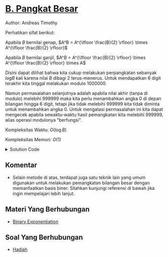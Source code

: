 # [B. Pangkat Besar](https://tlx.toki.id/courses/competitive/chapters/05/problems/B)

Author: Andreas Timothy

Perhatikan sifat berikut:

Apabila $B$ bernilai genap, $A^B = A^{\lfloor \frac{B}{2} \rfloor} \times A^{\lfloor \frac{B}{2} \rfloor}$

Apabila $B$ bernilai ganjil, $A^B = A^{\lfloor \frac{B}{2} \rfloor} \times A^{\lfloor \frac{B}{2} \rfloor} \times A$

Disini dapat dilihat bahwa kita cukup melakukan perpangkatan sebanyak $log B$ kali karena nilai $B$ dibagi $2$ terus-menerus. Untuk mendapatkan 6 digit terakhir kita tinggal melakukan modulo $1000000$.

Namun permasalahan selanjutnya adalah apabila nilai akhir (tanpa di modulo) melebihi $999999$ maka kita perlu menambahkan angka $0$ di depan bilangan hingga $6$ digit, tetapi jika tidak melebihi $999999$ kita tidak diminta untuk menambahkan angka $0$. Untuk mengatasi permasalahan ini kita dapat mengecek apabila sewaktu-waktu hasil pemangkatan kita melebihi $999999$, alias operasi modulonya "berfungsi".

Kompleksitas Waktu: $O(\log B)$

Kompleksitas Memori: $O(1)$

<details>
  <summary>Solution Code</summary>

```c++
#include <bits/stdc++.h>
using namespace std;
#define ll long long

ll a, b, res;
bool melebihi = false;
int panjang;

ll mod(ll x) {
  if (x > 999999) melebihi = true;
  return x % 1000000;
}

ll p(ll a, ll b) {
  if (b == 0) return 1;
  ll res = p(a, b / 2);
  if (b % 2)
    return mod(mod(res * res) * a);
  else
    return mod(res * res);
}

int digit(ll x) {
  if (x == 0) return 1;  // kasus khusus
  int len = 0;
  while (x > 0) {
    len++;
    x /= 10;
  }
  return len;
}

int main() {
  cin >> a >> b;
  res = p(a, b);
  if (melebihi) {
    panjang = digit(res);
    // output 0 di depan bilangan
    for (int i = 1; i <= 6 - panjang; i++) cout << 0;
  }
  cout << res << '\n';
}
```

</details>

## Komentar

- Selain metode di atas, terdapat juga satu teknik lain yang umum digunakan untuk melakukan pemangkatan bilangan besar dengan memanfaatkan basis biner. Silahkan kunjungi referensi di bawah jika ingin mempelajari lebih lanjut.

## Materi Yang Berhubungan

- [Binary Exponentiation](https://cp-algorithms.com/algebra/binary-exp.html)

## Soal Yang Berhubungan

- [Hadiah](https://tlx.toki.id/courses/competitive/chapters/05/problems/C)
